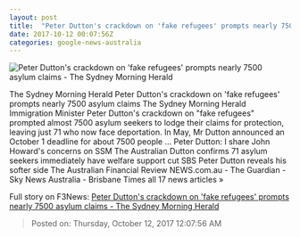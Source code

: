 ```yaml
---
layout: post
title:  "Peter Dutton's crackdown on 'fake refugees' prompts nearly 7500 asylum claims - The Sydney Morning Herald"
date: 2017-10-12 00:07:56Z
categories: google-news-australia
---
```


![Peter Dutton's crackdown on 'fake refugees' prompts nearly 7500 asylum claims - The Sydney Morning Herald](http://www.smh.com.au/content/dam/images/g/x/x/m/r/w/image.related.articleLeadwide.620x349.gyz965.png/1507785882613.jpg)

The Sydney Morning Herald Peter Dutton's crackdown on 'fake refugees' prompts nearly 7500 asylum claims The Sydney Morning Herald Immigration Minister Peter Dutton's crackdown on "fake refugees" prompted almost 7500 asylum seekers to lodge their claims for protection, leaving just 71 who now face deportation. In May, Mr Dutton announced an October 1 deadline for about 7500 people ... Peter Dutton: I share John Howard's concerns on SSM The Australian Dutton confirms 71 asylum seekers immediately have welfare support cut SBS Peter Dutton reveals his softer side The Australian Financial Review NEWS.com.au - The Guardian - Sky News Australia - Brisbane Times all 17 news articles »


Full story on F3News: [Peter Dutton's crackdown on 'fake refugees' prompts nearly 7500 asylum claims - The Sydney Morning Herald](http://www.f3nws.com/n/PEz2qG)

> Posted on: Thursday, October 12, 2017 12:07:56 AM
